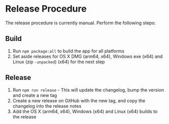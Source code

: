 # Release Procedure

The release procedure is currently manual. Perform the following steps:

## Build

1. Run `npm package:all` to build the app for all platforms
2. Set aside releases for OS X DMG (arm64, x64), Windows exe (x64) and Linux (zip `-unpacked`) (x64) for the next step

## Release

1. Run `npm run release` - This will update the changelog, bump the version and create a new tag
2. Create a new release on GitHub with the new tag, and copy the changelog into the release notes
3. Add the OS X (arm64, x64), Windows (x64) and Linux (x64) builds to the release
